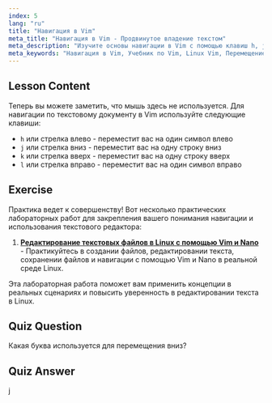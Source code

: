 ```yaml
---
index: 5
lang: "ru"
title: "Навигация в Vim"
meta_title: "Навигация в Vim - Продвинутое владение текстом"
meta_description: "Изучите основы навигации в Vim с помощью клавиш h, j, k, l. Поймите основные перемещения в Vim для начинающих и улучшите свои навыки работы в командной строке Linux."
meta_keywords: "Навигация в Vim, Учебник по Vim, Linux Vim, Перемещение в Vim, Основы Vim, Vim для начинающих, Текстовый редактор Linux, Руководство по Vim"
---
```


## Lesson Content

Теперь вы можете заметить, что мышь здесь не используется. Для навигации по текстовому документу в Vim используйте следующие клавиши:

- `h` или стрелка влево - переместит вас на один символ влево
- `j` или стрелка вниз - переместит вас на одну строку вниз
- `k` или стрелка вверх - переместит вас на одну строку вверх
- `l` или стрелка вправо - переместит вас на один символ вправо

## Exercise

Практика ведет к совершенству! Вот несколько практических лабораторных работ для закрепления вашего понимания навигации и использования текстового редактора:

1. **[Редактирование текстовых файлов в Linux с помощью Vim и Nano](https://labex.io/ru/labs/comptia-edit-text-files-in-linux-with-vim-and-nano-591076)** - Практикуйтесь в создании файлов, редактировании текста, сохранении файлов и навигации с помощью Vim и Nano в реальной среде Linux.

Эта лабораторная работа поможет вам применить концепции в реальных сценариях и повысить уверенность в редактировании текста в Linux.

## Quiz Question

Какая буква используется для перемещения вниз?

## Quiz Answer

j
